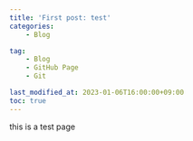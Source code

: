 ```yaml
---
title: 'First post: test'
categories:
    - Blog

tag:
    - Blog
    - GitHub Page
    - Git

last_modified_at: 2023-01-06T16:00:00+09:00
toc: true
---
```


this is a test page

